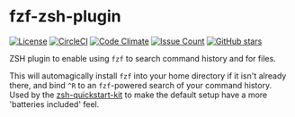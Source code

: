 # fzf-zsh-plugin

[![License](https://img.shields.io/badge/License-Apache%202.0-blue.svg)](https://opensource.org/licenses/Apache-2.0)
[![CircleCI](https://circleci.com/gh/unixorn/fzf-zsh-plugin.svg?style=shield)](https://circleci.com/gh/unixorn/fzf-zsh-plugin)
[![Code Climate](https://codeclimate.com/github/unixorn/fzf-zsh-plugin/badges/gpa.svg)](https://codeclimate.com/github/unixorn/fzf-zsh-plugin)
[![Issue Count](https://codeclimate.com/github/unixorn/fzf-zsh-plugin/badges/issue_count.svg)](https://codeclimate.com/github/unixorn/fzf-zsh-plugin)
[![GitHub stars](https://img.shields.io/github/stars/unixorn/fzf-zsh-plugin.svg)](https://github.com/unixorn/fzf-zsh-plugin/stargazers)

ZSH plugin to enable using `fzf` to search command history and for files.

This will automagically install `fzf` into your home directory if it isn't already there, and bind `^R` to an `fzf`-powered search of your command history. Used by the [zsh-quickstart-kit](https://github.com/unixorn/zsh-quickstart-kit) to make the default setup have a more 'batteries included' feel.